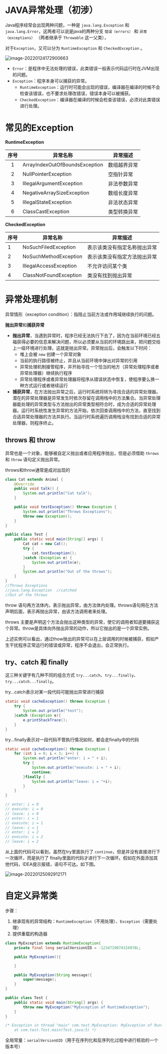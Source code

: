 # JAVA异常处理（初涉）

Java程序经常会出现两种问题，一种是 `java.lang.Exception` 和 `java.lang.Error`，这两者可以说是java的两种分支 `错误（errors）` 和 `异常（exceptions）`  （两者继承于 `Throwable` 这一父类），

对于`Exception`，又可以分为 `RuntimeException` 和 `CheckedException` 。

![image-20220124172900663](E:\lcsprogram\study_doc\Java\images\throws.png)

- `Error`：是程序中无法处理的错误，此类错误一般表示代码运行时在JVM出现的问题。
- `Exception`：程序本身可以捕获的异常。
  - `RuntimeException`：运行时可能会出现的错误，编译器在编译的时候不会检查该错误，也不要求处理改错误，错误本身可以被捕获。
  - `CheckedException`：编译器在编译的时候会检查该错误，必须对此类错误进行处理。

# 常见的Exception

**RuntimeException**

| 序号 | 异常名称                       | 异常描述     |
| :--: | ------------------------------ | ------------ |
|  1   | ArrayIndexOutOfBoundsException | 数组越界异常 |
|  2   | NullPointerException           | 空指针异常   |
|  3   | IllegalArgumentException       | 非法参数异常 |
|  4   | NegativeArraySizeException     | 数组长度异常 |
|  5   | IllegalStateException          | 非法状态异常 |
|  6   | ClassCastException             | 类型转换异常 |

**CheckedException**

| 序号 | 异常名称               | 异常描述                     |
| ---- | ---------------------- | ---------------------------- |
| 1    | NoSuchFiledException   | 表示该类没有指定名称抛出异常 |
| 2    | NoSuchMethodException  | 表示该类没有指定方法抛出异常 |
| 3    | IllegalAccessException | 不允许访问某个类             |
| 4    | ClassNotFoundException | 类没有找到抛出异常           |

# 异常处理机制

异常情形（exception condition）：指阻止当前方法或作用域继续执行的问题。

**抛出异常**和**捕获异常**

- **抛出异常**，当遇到异常时，程序已经无法执行下去了，因为在当前环境已经五福获得必要的信息来解决问题，所以必须要从当前的环境跳出来，把问题交给上一级环境进行处理，这就是抛出异常。异常抛出后，会触发以下时间：
  - 堆上会被 `new` 创建一个异常对象
  - 当前的执行路径被终止，并且从当前环境中弹出对异常的引用
  - 异常处理机制接管程序，并开始寻找一个恰当的地方（异常处理程序或者异常处理器）继续执行程序
  - 异常处理程序或者异常处理器将程序从错误状态中恢复，使程序要么换一种方式运行或者继续运行
- **捕获异常**，在方法抛出异常之后，运行时系统将转为寻找合适的异常处理器。潜在的异常处理器是异常发生时依次存留在调用栈中的方法集合。当异常处理器能处理的异常类型与方法抛出的异常类型相符合时，成为合适的异常处理器。运行时系统性发生异常的方法开始，依次回查调用栈中的方法，直至找到合适异常处理器的方法并执行。当运行时系统遍历调用栈没有找到合适的异常处理器，则程序终止。

## throws 和 throw

异常也是一个对象，能够被自定义抛出或者应用程序抛出，但是必须借助 `throws` 和 `throw` 语句定义抛出异常。

throws和throw通常是成对出现的

```java
class Cat extends Animal {
    @Override
    public void talk() {
        System.out.println("Cat talk");
    }

    public void testException() throws Exception {
        System.out.println("Throws Exceptions");
        throw new Exception();
    }
}

public class Test {
    public static void main(String[] args) {
        Cat cat = new Cat();
        try {
            cat.testException();
        }catch (Exception e) {
            System.out.println(e); 
        }
        System.out.println("Out of the throws");
    }
}
//Throws Exceptions
//java.lang.Exception  //catched
//Out of the throws
```

throw 语句再方法体内，表示抛出异常，由方法体内处理。throws语句用在方法声明后面，表示再抛出异常，由该方法调用者来处理。

throws 主要是声明这个方法会抛出这种类型的异常，使它的调用者知道要捕获这个异常。throw是具体向外抛出异常的动作，所以它抛出的是一个异常实例。

上述实例可以看出，通过thow抛出的异常可以在上层调用的时候被捕获，假如产生干扰程序正常运行的错误或异常，程序不会退出，会正常执行。

## try、catch 和 finally

这三种关键字有几种不同的组合方式 `try...catch`、`try...finally`、`try...catch...finally`。

try...catch表示对某一段代码可能抛出异常进行捕获

```java
static void cacheException() throws Exception {
    try {
        System.out.println("test");
    }catch (Exception e){
        e.printStackTrace();
    }
}
```

try...finally表示对一段代码不管执行情况如何，都会走finally中的代码

```java
static void cacheException() throws Exception {
    for (int i = 0; i < 3; i++) {
        System.out.println("enter: i = " + i);
        try {
            System.out.println("execute: i = " + i);
            continue;
        }finally {
            System.out.println("leave: i = "+i);
        }
    }
}

// enter: i = 0
// execute: i = 0
// leave: i = 0
// enter: i = 1
// execute: i = 1
// leave: i = 1
// enter: i = 2
// execute: i = 2
// leave: i = 2
```

从上面的代码可以看到，虽然在try里面执行了 `continue`，但是并没有直接进行下一次循环，而是执行了 finally里面的代码才进行下一次循环。假如在外面添加其他代码，IDEA提示报错，语句不可达。如下图。

![image-20220125092912171](E:\lcsprogram\study_doc\Java\images\finally.png)

# 自定义异常类

步骤：

1. 继承现有的异常结构：`RuntimeException`（不用处理）、`Exception`（需要处理）
2. 提供重载的构造器

```java
class MyException extends RuntimeException{
    private final long serialVersionUID = -1234719074324978L;

    public MyException(){

    }

    public MyException(String message){
        super(message);
    }
}

public class Test {
    public static void main(String[] args) {
        throw new MyException("MyException of RuntimeException");
    }
}

/* Exception in thread "main" com.test.MyException: MyException of RuntimeException
	at com.test.Test.main(Test.java:5) */
```

全局常量：`serialVersionUID`（用于在序列化和反序列化过程中进行核验的一个版本号）